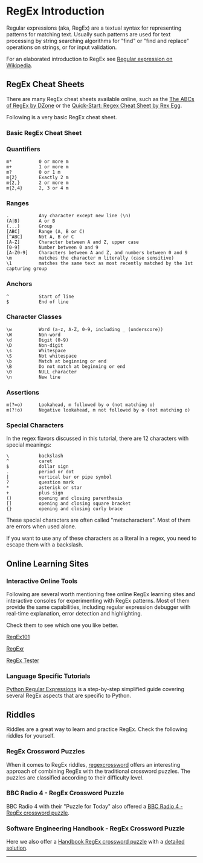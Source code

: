 # RegEx Introduction

Regular expressions (aka, RegEx) are a textual syntax for representing patterns for matching text. Usually such patterns are used for text processing by string searching algorithms for "find" or "find and replace" operations on strings, or for input validation. 

For an elaborated introduction to RegEx see [Regular expression on Wikipedia][1].


## RegEx Cheat Sheets

There are many RegEx cheat sheets available online, such as the [The ABCs of RegEx by DZone][2] or the [Quick-Start: Regex Cheat Sheet by Rex Egg][3].

Following is a very basic RegEx cheat sheet.

### Basic RegEx Cheat Sheet

### Quantifiers

```regex
m*          0 or more m
m+          1 or more m
m?          0 or 1 m
m{2}        Exactly 2 m
m{2,}       2 or more m
m{2,4}      2, 3 or 4 m
```

### Ranges

```regex
.           Any character except new line (\n)
(A|B)       A or B
(...)       Group
[ABC]       Range (A, B or C)
[^ABC]      Not A, B or C
[A-Z]       Character between A and Z, upper case
[0-9]       Number between 0 and 9
[A-Z0-9]    Characters between A and Z, and numbers between 0 and 9
\m          matches the character m literally (case sensitive)
\1          matches the same text as most recently matched by the 1st capturing group
```

### Anchors

```regex
^           Start of line
$           End of line
```

### Character Classes

```regex
\w          Word (a-z, A-Z, 0-9, including _ (underscore))
\W          Non-word
\d          Digit (0-9)
\D          Non-digit
\s          Whitespace
\S          Not whitespace
\b          Match at beginning or end
\B          Do not match at beginning or end
\0          NULL character
\n          New line
```

### Assertions

```regex
m(?=o)      Lookahead, m followed by o (not matching o)
m(?!o)      Negative lookahead, m not followed by o (not matching o)
```

### Special Characters

In the regex flavors discussed in this tutorial, there are 12 characters with special meanings: 

```regex
\           backslash
^           caret
$           dollar sign
.           period or dot
|           vertical bar or pipe symbol
?           question mark
*           asterisk or star
+           plus sign
()          opening and closing parenthesis
[]          opening and closing square bracket
{}          opening and closing curly brace
```

These special characters are often called "metacharacters". Most of them are errors when used alone.

If you want to use any of these characters as a literal in a regex, you need to escape them with a backslash.


## Online Learning Sites

### Interactive Online Tools

Following are several worth mentioning free online RegEx learning sites and interactive consoles for experimenting with RegEx patterns. Most of them provide the same capabilities, including regular expression debugger with real-time explanation, error detection and highlighting. 

Check them to see which one you like better.

[RegEx101][4]

[RegExr][5]

[RegEx Tester][6]

### Language Specific Tutorials

[Python Regular Expressions][11] is a step-by-step simplified guide covering several RegEx aspects that are specific to Python.


## Riddles

Riddles are a great way to learn and practice RegEx. Check the following riddles for yourself.

### RegEx Crossword Puzzles

When it comes to RegEx riddles, [regexcrossword][7] offers an interesting approach of combining RegEx with the traditional crossword puzzles. The puzzles are classified according to their difficulty level.

### BBC Radio 4 - RegEx Crossword Puzzle

BBC Radio 4 with their "Puzzle for Today" also offered a [BBC Radio 4 - RegEx crossword puzzle][8].

### Software Engineering Handbook - RegEx Crossword Puzzle

Here we also offer a [Handbook RegEx crossword puzzle][9] with a [detailed solution][10].

---

[1]: https://en.wikipedia.org/wiki/Regular_expression
[2]: https://dzone.com/articles/abc-of-regex
[3]: http://www.rexegg.com/regex-quickstart.html
[4]: https://regex101.com/
[5]: https://regexr.com/
[6]: https://www.regextester.com/
[7]: https://regexcrossword.com/challenges
[8]: https://www.bbc.co.uk/programmes/articles/5LCB3rN2dWLqsmGMy5KYtBf/puzzle-for-today
[9]: ./RegEx%20Crossword%20Puzzle%20-%20Problem%20with%20Example.md
[10]: ./RegEx%20Crossword%20Puzzle%20-%20Solution.md
[11]: https://www.machinelearningplus.com/python/python-regex-tutorial-examples/

